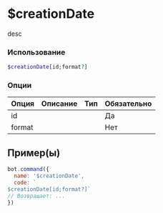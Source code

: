 # $creationDate
desc
### Использование
```php
$creationDate[id;format?]
```

### Опции

| Опция | Описание | Тип | Обязательно |
|--------|-------------|------|----------|
| id |  |  | Да | 
| format |  |  | Нет | 
## Пример(ы)

```javascript
bot.command({
  name: '$creationDate',
  code: `
$creationDate[id;format?]`
// Возвращает: ...
})
```